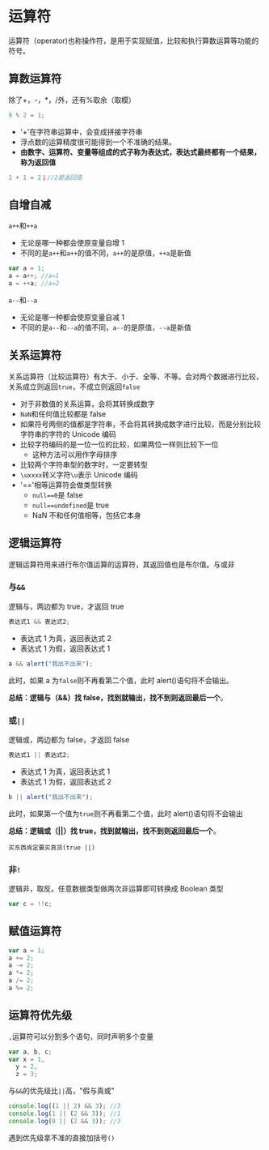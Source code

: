# 运算符

运算符（operator)也称操作符，是用于实现赋值，比较和执行算数运算等功能的符号。

## 算数运算符

除了+，-，\*，/外，还有%取余（取模）

```js
9 % 2 = 1;
```

- '+'在字符串运算中，会变成拼接字符串
- 浮点数的运算精度很可能得到一个不准确的结果。
- **由数字、运算符、变量等组成的式子称为表达式，表达式最终都有一个结果，称为返回值**

```js
1 + 1 = 2；//2是返回值
```

## 自增自减

`a++`和`++a`

- 无论是哪一种都会使原变量自增 1
- 不同的是`a++`和`a++`的值不同，`a++`的是原值，`++a`是新值

```js
var a = 1;
a = a++; //a=1
a = ++a; //a=2
```

`a--`和`--a`

- 无论是哪一种都会使原变量自减 1
- 不同的是`a--`和`--a`的值不同，`a--`的是原值，`--a`是新值

## 关系运算符

关系运算符（比较运算符）有大于、小于、全等、不等。会对两个数据进行比较，关系成立则返回`true`，不成立则返回`false`

- 对于非数值的关系运算，会将其转换成数字
- `NaN`和任何值比较都是 false
- 如果符号两侧的值都是字符串，不会将其转换成数字进行比较，而是分别比较字符串的字符的 Unicode 编码
- 比较字符编码的是一位一位的比较，如果两位一样则比较下一位
  - 这种方法可以用作字母排序
- 比较两个字符串型的数字时，一定要转型
- `\uxxxx`转义字符`\u`表示 Unicode 编码
- '=='相等运算符会做类型转换
  - `null==0`是 false
  - `null==undefined`是 true
  - NaN 不和任何值相等，包括它本身

## 逻辑运算符

逻辑运算符用来进行布尔值运算的运算符，其返回值也是布尔值。与或非

### 与`&&`

逻辑与，两边都为 true，才返回 true

```js
表达式1 && 表达式2;
```

- 表达式 1 为真，返回表达式 2
- 表达式 1 为假，返回表达式 1

```js
a && alert("我出不出来");
```

此时，如果 a 为`false`则不再看第二个值，此时 alert()语句将不会输出。

**总结：逻辑与（&&）找 false，找到就输出，找不到则返回最后一个**。

### 或`||`

逻辑或，两边都为 false，才返回 false

```js
表达式1 || 表达式2;
```

- 表达式 1 为真，返回表达式 1
- 表达式 1 为假，返回表达式 2

```js
b || alert("我出不出来");
```

此时，如果第一个值为`true`则不再看第二个值，此时 alert()语句将不会输出

**总结：逻辑或（||）找 true，找到就输出，找不到则返回最后一个**。

`买东西肯定要买真货(true ||)`

### 非`!`

逻辑非，取反。任意数据类型做两次非运算即可转换成 Boolean 类型

```js
var c = !!c;
```

## 赋值运算符

```js
var a = 1;
a += 2;
a -= 2;
a *= 2;
a /= 2;
a %= 2;
```

## 运算符优先级

`,`运算符可以分割多个语句，同时声明多个变量

```js
var a, b, c;
var x = 1,
  y = 2,
  z = 3;
```

与`&&`的优先级比`||`高，"假与真或"

```js
console.log((1 || 2) && 3); //3
console.log(1 || (2 && 3)); //1
console.log(0 || (2 && 3)); //3
```

遇到优先级拿不准的直接加括号`()`
